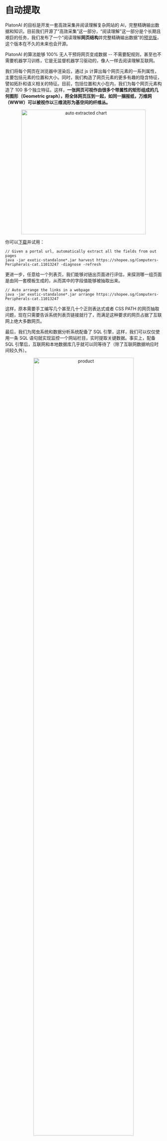 自动提取
=

PlatonAI 的目标是开发一套高效采集并阅读理解复杂网站的 AI，完整精确输出数据和知识。目前我们开源了“高效采集”这一部分，“阅读理解”这一部分是个长期且艰巨的任务，我们发布了一个“阅读理解**网页结构**并完整精确输出数据”的[预览版](https://github.com/platonai/exotic#run-auto-extract)，这个版本在不久的未来也会开源。

PlatonAI 的算法能够 100% 无人干预将网页变成数据 -- 不需要配规则，甚至也不需要机器学习训练，它是无监督机器学习驱动的，像人一样去阅读理解互联网。

我们将每个网页在浏览器中渲染后，通过 js 计算出每个网页元素的一系列属性，主要包括元素的位置和大小。同时，我们构造了网页元素的更多有趣的隐含特征，譬如拓扑和语义相关的特征。目前，包括位置和大小在内，我们为每个网页元素构造了 100 多个独立特征。这样，**一张网页可视作由很多个带属性的矩形组成的几何图形（Geometric graph），将全体网页压到一起，如同一捆报纸，万维网（WWW）可以被视作以三维流形为基空间的纤维丛。**

<div align="center">
    <img width="400px" src=https://pica.zhimg.com/80/v2-1262abb4d28b31a00bcf1199b1aba441_1440w.jpeg?source=d16d100b  alt="auto extracted chart"/>
</div>

你可以[下载](https://github.com/platonai/exotic#download)并试用：

```
// Given a portal url, automatically extract all the fields from out pages
java -jar exotic-standalone*.jar harvest https://shopee.sg/Computers-Peripherals-cat.11013247 -diagnose -refresh
```

更进一步，任意给一个列表页，我们能够对链出页面进行评估，来探测哪一组页面是由同一套模板生成的，从而其中的字段值能够被抽取出来。

```
// Auto arrange the links in a webpage
java -jar exotic-standalone*.jar arrange https://shopee.sg/Computers-Peripherals-cat.11013247
```

这样，原本需要手工编写几个甚至几十个正则表达式或者 CSS PATH 的网页抽取问题，现在只需要告诉系统列表页链接就行了，而满足这种要求的网页占据了互联网上绝大多数网页。

最后，我们为爬虫系统和数据分析系统配备了 SQL 引擎，这样，我们可以仅仅使用一条 SQL 语句就实现监控一个网站栏目，实时提取关键数据。事实上，配备 SQL 引擎后，互联网和本地数据库几乎就可以同等待了（除了互联网数据响应时间较久外）。

<div align="center">
    <img width="80%" src=https://pic3.zhimg.com/80/v2-dfb9ae6163db8c84b4d7e223c60f8835_1440w.jpg?source=d16d100b  alt="product"/>
</div>

一个典型网页局部

<div align="center">
    <img width="80%" src=https://pica.zhimg.com/80/v2-d10694d76cfa5cf148a67c1576ca8f29_1440w.jpg?source=d16d100b  alt="auto extracted data"/>
</div>

使用 PulsarR 的自动提取技术提取的数据

<div align="center">
    <img width="80%" src=https://pic3.zhimg.com/80/v2-ffe172327bbac5bbc5b43f1ae9d54864_1440w.jpg?source=d16d100b  alt="auto extracted chart"/>
</div>

使用 PulsarR 的自动提取技术和 SQL 完全自动将互联网转变为图表

**参考文献：**

- [WebFormer: The Web-page Transformer for Structure Information Extraction | Proceedings of the ACM Web Conference 2022](https://dl.acm.org/doi/pdf/10.1145/3485447.3512032)
- [OpenCeres for extract knowlege graph from Web](https://lunadong.com/publication/openCeres_naacl.pdf)
- [FreeDOM: A Transferable Neural Architecture for Structured Information Extraction on Web Documents](https://arxiv.org/pdf/2010.10755)

**相关文章**

- [PlatonAI：Diffbot 如何工作？](https://zhuanlan.zhihu.com/p/76978950)
- [PlatonAI：柏拉图如何工作？](https://zhuanlan.zhihu.com/p/76980563)

------

[上一章](13X-SQL.md) [目录](1目录.md) [下一章](15REST服务.md)
